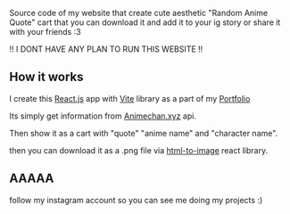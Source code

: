 Source code of my website that create cute aesthetic "Random Anime Quote" cart that you can download it and add it to your ig story or share it with your friends :3

!! I DONT HAVE ANY PLAN TO RUN THIS WEBSITE !!


## How it works
I create this [React.js](https://react.dev) app with [Vite](https://vitejs.dev) library as a part of my [Portfolio](https://github.com/cwpslxck/Portfolio)

Its simply get information from [Animechan.xyz](https://animechan.xyz/) api.

Then show it as a cart with "quote" "anime name" and "character name".

then you can download it as a .png file via [html-to-image](https://www.npmjs.com/package/html-to-image) react library.

## AAAAA
follow my instagram account so you can see me doing my projects :)
